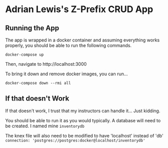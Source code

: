 # Adrian Lewis's Z-Prefix CRUD App

## Running the App
The app is wrapped in a docker container and assuming everything works properly, you should be able to run the following commands.

`docker-compose up`

Then, navigate to http://localhost:3000

To bring it down and remove docker images, you can run...

`docker-compose down --rmi all`

## If that doesn't Work
If that doesn't work, I trust that my instructors can handle it... Just kidding. 

You should be able to run it as you would typically. A database will need to be created. I named mine `inventorydb`

The knex file will also need to be modified to have 'localhost' instead of 'db'
`connection: 'postgres://postgres:docker@localhost/inventorydb'`
